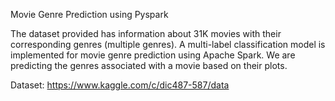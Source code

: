 Movie Genre Prediction using Pyspark

The dataset provided has information about 31K movies with their corresponding genres (multiple genres). A multi-label classification model is implemented for movie genre prediction using Apache Spark. We are predicting the genres associated with a movie based on their plots.

Dataset: https://www.kaggle.com/c/dic487-587/data

